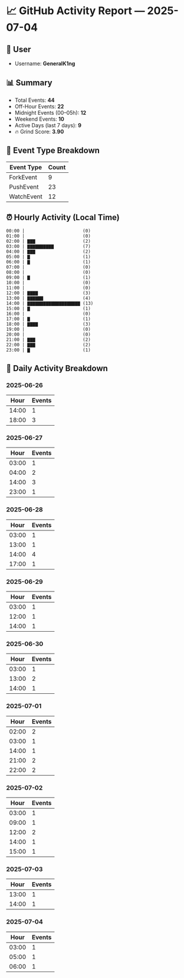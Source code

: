 # 📈 GitHub Activity Report — 2025-07-04

## 👤 User
- Username: **GeneralK1ng**

## 📊 Summary
- Total Events: **44**
- Off-Hour Events: **22**
- Midnight Events (00–05h): **12**
- Weekend Events: **10**
- Active Days (last 7 days): **9**
- 🔥 Grind Score: **3.90**

## 🔧 Event Type Breakdown
| Event Type | Count |
|------------|-------|
| ForkEvent | 9 |
| PushEvent | 23 |
| WatchEvent | 12 |

## ⏰ Hourly Activity (Local Time)
```text
00:00 |                      (0)
01:00 |                      (0)
02:00 | ▇▇▇                  (2)
03:00 | ▇▇▇▇▇▇▇▇▇▇           (7)
04:00 | ▇▇▇                  (2)
05:00 | ▇                    (1)
06:00 | ▇                    (1)
07:00 |                      (0)
08:00 |                      (0)
09:00 | ▇                    (1)
10:00 |                      (0)
11:00 |                      (0)
12:00 | ▇▇▇▇                 (3)
13:00 | ▇▇▇▇▇▇               (4)
14:00 | ▇▇▇▇▇▇▇▇▇▇▇▇▇▇▇▇▇▇▇▇ (13)
15:00 | ▇                    (1)
16:00 |                      (0)
17:00 | ▇                    (1)
18:00 | ▇▇▇▇                 (3)
19:00 |                      (0)
20:00 |                      (0)
21:00 | ▇▇▇                  (2)
22:00 | ▇▇▇                  (2)
23:00 | ▇                    (1)
```

## 📆 Daily Activity Breakdown
### 2025-06-26
| Hour | Events |
|------|--------|
| 14:00 | 1 |
| 18:00 | 3 |

### 2025-06-27
| Hour | Events |
|------|--------|
| 03:00 | 1 |
| 04:00 | 2 |
| 14:00 | 3 |
| 23:00 | 1 |

### 2025-06-28
| Hour | Events |
|------|--------|
| 03:00 | 1 |
| 13:00 | 1 |
| 14:00 | 4 |
| 17:00 | 1 |

### 2025-06-29
| Hour | Events |
|------|--------|
| 03:00 | 1 |
| 12:00 | 1 |
| 14:00 | 1 |

### 2025-06-30
| Hour | Events |
|------|--------|
| 03:00 | 1 |
| 13:00 | 2 |
| 14:00 | 1 |

### 2025-07-01
| Hour | Events |
|------|--------|
| 02:00 | 2 |
| 03:00 | 1 |
| 14:00 | 1 |
| 21:00 | 2 |
| 22:00 | 2 |

### 2025-07-02
| Hour | Events |
|------|--------|
| 03:00 | 1 |
| 09:00 | 1 |
| 12:00 | 2 |
| 14:00 | 1 |
| 15:00 | 1 |

### 2025-07-03
| Hour | Events |
|------|--------|
| 13:00 | 1 |
| 14:00 | 1 |

### 2025-07-04
| Hour | Events |
|------|--------|
| 03:00 | 1 |
| 05:00 | 1 |
| 06:00 | 1 |


